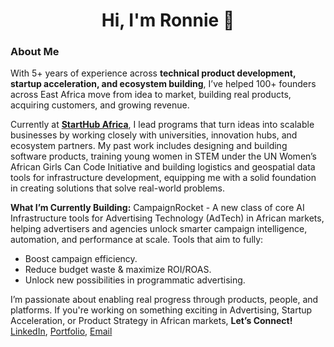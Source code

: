 <h1 align="center">Hi, I'm Ronnie 👋</h1>

### About Me

With 5+ years of experience across **technical product development, startup acceleration, and ecosystem building**, I’ve helped 100+ founders across East Africa move from idea to market, building real products, acquiring customers, and growing revenue.

Currently at **[StartHub Africa](https://starthubafrica.org/)**, I lead programs that turn ideas into scalable businesses by working closely with universities, innovation hubs, and ecosystem partners. My past work includes designing and building software products, training young women in STEM under the UN Women’s African Girls Can Code Initiative and building logistics and geospatial data tools for infrastructure development, equipping me with a solid foundation in creating solutions that solve real-world problems.

**What I’m Currently Building:** CampaignRocket - A new class of core AI Infrastructure tools for Advertising Technology (AdTech) in African markets, helping advertisers and agencies unlock smarter campaign intelligence, automation, and performance at scale. Tools that aim to fully:
- Boost campaign efficiency.
- Reduce budget waste & maximize ROI/ROAS.
- Unlock new possibilities in programmatic advertising. 

I’m passionate about enabling real progress through products, people, and platforms. If you're working on something exciting in Advertising, Startup Acceleration, or Product Strategy in African markets, **Let’s Connect!** [LinkedIn](https://www.linkedin.com/in/ronnie-lutaro-b73240aa/), [Portfolio](https://ronnielutaro.github.io), [Email](mailto:ronnielutaro@outlook.com)
